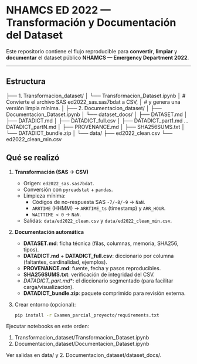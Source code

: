 # NHAMCS ED 2022 — Transformación y Documentación del Dataset

Este repositorio contiene el flujo reproducible para **convertir**, **limpiar** y **documentar** el dataset público **NHAMCS — Emergency Department 2022**.

---

## Estructura

├── 1. Transformacion_dataset/
│ └── Transformacion_Dataset.ipynb
│ # Convierte el archivo SAS ed2022_sas.sas7bdat a CSV,
│ # y genera una versión limpia mínima.
│
├── 2. Documentacion_dataset/
│ ├── Documentacion_Dataset.ipynb
│ └── dataset_docs/
│ ├── DATASET.md
│ ├── DATADICT.md
│ ├── DATADICT_full.csv
│ ├── DATADICT_part1.md … DATADICT_partN.md
│ ├── PROVENANCE.md
│ ├── SHA256SUMS.txt
│ └── DATADICT_bundle.zip 
│
└── data/
├── ed2022_clean.csv
└── ed2022_clean_min.csv

## Qué se realizó

1. **Transformación (SAS → CSV)**
   - Origen: `ed2022_sas.sas7bdat`.
   - Conversión con `pyreadstat` + `pandas`.
   - Limpieza mínima:
     - Códigos de no-respuesta SAS `-7/-8/-9` → `NaN`.
     - `ARRTIME` (HHMM) → `ARRTIME_ts` (timestamp) y `ARR_HOUR`.
     - `WAITTIME < 0` → `NaN`.
   - Salidas: `data/ed2022_clean.csv` y `data/ed2022_clean_min.csv`.

2. **Documentación automática**
   - **DATASET.md**: ficha técnica (filas, columnas, memoria, SHA256, tipos).
   - **DATADICT.md** + **DATADICT_full.csv**: diccionario por columna (faltantes, cardinalidad, ejemplos).
   - **PROVENANCE.md**: fuente, fecha y pasos reproducibles.
   - **SHA256SUMS.txt**: verificación de integridad del CSV.
   - **DATADICT_part*.md**: el diccionario segmentado (para facilitar carga/visualización).
   - **DATADICT_bundle.zip**: paquete comprimido para revisión externa.

1. Crear entorno (opcional):
   ```bash
   pip install -r Examen_parcial_proyecto/requirements.txt

Ejecutar notebooks en este orden:

1. Transformacion_dataset/Transformacion_Dataset.ipynb
2. Documentacion_dataset/Documentacion_Dataset.ipynb

Ver salidas en data/ y 2. Documentacion_dataset/dataset_docs/.
